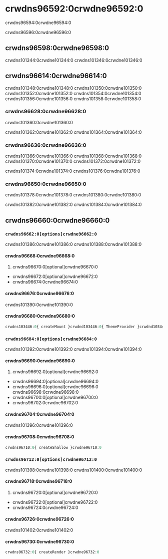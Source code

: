 # crwdns96592:0crwdne96592:0

<p class="description">crwdns96594:0crwdne96594:0</p>

crwdns96596:0crwdne96596:0

## crwdns96598:0crwdne96598:0

crwdns101344:0crwdne101344:0 crwdns101346:0crwdne101346:0

## crwdns96614:0crwdne96614:0

crwdns101348:0crwdne101348:0 crwdns101350:0crwdne101350:0 crwdns101352:0crwdne101352:0 crwdns101354:0crwdne101354:0 crwdns101356:0crwdne101356:0 crwdns101358:0crwdne101358:0

### crwdns96628:0crwdne96628:0

crwdns101360:0crwdne101360:0

crwdns101362:0crwdne101362:0 crwdns101364:0crwdne101364:0

### crwdns96636:0crwdne96636:0

crwdns101366:0crwdne101366:0 crwdns101368:0crwdne101368:0 crwdns101370:0crwdne101370:0 crwdns101372:0crwdne101372:0

crwdns101374:0crwdne101374:0 crwdns101376:0crwdne101376:0

### crwdns96650:0crwdne96650:0

crwdns101378:0crwdne101378:0 crwdns101380:0crwdne101380:0

crwdns101382:0crwdne101382:0 crwdns101384:0crwdne101384:0

## crwdns96660:0crwdne96660:0

### `crwdns96662:0[options]crwdne96662:0`

crwdns101386:0crwdne101386:0 crwdns101388:0crwdne101388:0

#### crwdns96668:0crwdne96668:0

1. crwdns96670:0[optional]crwdne96670:0 
  - crwdns96672:0[optional]crwdne96672:0
  - crwdns96674:0crwdne96674:0

#### crwdns96676:0crwdne96676:0

crwdns101390:0crwdne101390:0

#### crwdns96680:0crwdne96680:0

```jsx
crwdns103446:0{ createMount }crwdnd103446:0{ ThemeProvider }crwdnd103446:0{ children }crwdnd103446:0{ main: '#fff' }crwdnd103446:0{children}crwdne103446:0
```

### `crwdns96684:0[options]crwdne96684:0`

crwdns101392:0crwdne101392:0 crwdns101394:0crwdne101394:0

#### crwdns96690:0crwdne96690:0

1. crwdns96692:0[optional]crwdne96692:0 
  - crwdns96694:0[optional]crwdne96694:0
  - crwdns96696:0[optional]crwdne96696:0 crwdns96698:0crwdne96698:0
  - crwdns96700:0[optional]crwdne96700:0
  - crwdns96702:0crwdne96702:0

#### crwdns96704:0crwdne96704:0

crwdns101396:0crwdne101396:0

#### crwdns96708:0crwdne96708:0

```jsx
crwdns96710:0{ createShallow }crwdne96710:0
```

### `crwdns96712:0[options]crwdne96712:0`

crwdns101398:0crwdne101398:0 crwdns101400:0crwdne101400:0

#### crwdns96718:0crwdne96718:0

1. crwdns96720:0[optional]crwdne96720:0 
  - crwdns96722:0[optional]crwdne96722:0
  - crwdns96724:0crwdne96724:0

#### crwdns96726:0crwdne96726:0

crwdns101402:0crwdne101402:0

#### crwdns96730:0crwdne96730:0

```jsx
crwdns96732:0{ createRender }crwdne96732:0
```